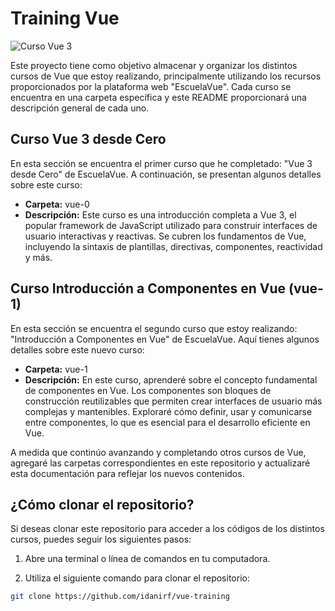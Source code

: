 # Training Vue

![Curso Vue 3](https://a.storyblok.com/f/87002/1280x720/18667defa9/curso-vue-3-desde-cero.jpg)

Este proyecto tiene como objetivo almacenar y organizar los distintos cursos de Vue que estoy realizando, principalmente utilizando los recursos proporcionados por la plataforma web "EscuelaVue". Cada curso se encuentra en una carpeta específica y este README proporcionará una descripción general de cada uno.

## Curso Vue 3 desde Cero

En esta sección se encuentra el primer curso que he completado: "Vue 3 desde Cero" de EscuelaVue. A continuación, se presentan algunos detalles sobre este curso:

- **Carpeta:** vue-0
- **Descripción:** Este curso es una introducción completa a Vue 3, el popular framework de JavaScript utilizado para construir interfaces de usuario interactivas y reactivas. Se cubren los fundamentos de Vue, incluyendo la sintaxis de plantillas, directivas, componentes, reactividad y más.

## Curso Introducción a Componentes en Vue (vue-1)

En esta sección se encuentra el segundo curso que estoy realizando: "Introducción a Componentes en Vue" de EscuelaVue. Aquí tienes algunos detalles sobre este nuevo curso:

- **Carpeta:** vue-1
- **Descripción:** En este curso, aprenderé sobre el concepto fundamental de componentes en Vue. Los componentes son bloques de construcción reutilizables que permiten crear interfaces de usuario más complejas y mantenibles. Exploraré cómo definir, usar y comunicarse entre componentes, lo que es esencial para el desarrollo eficiente en Vue.

A medida que continúo avanzando y completando otros cursos de Vue, agregaré las carpetas correspondientes en este repositorio y actualizaré esta documentación para reflejar los nuevos contenidos.

## ¿Cómo clonar el repositorio?

Si deseas clonar este repositorio para acceder a los códigos de los distintos cursos, puedes seguir los siguientes pasos:

1. Abre una terminal o línea de comandos en tu computadora.

2. Utiliza el siguiente comando para clonar el repositorio:

```bash
git clone https://github.com/idanirf/vue-training 


